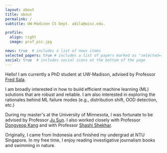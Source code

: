 ```yaml
---
layout: about
title: about
permalink: /
subtitle: UW-Madison CS Dept. adila@wisc.edu.

profile:
  align: right
  image: prof_pic.jpg

news: true  # includes a list of news items
selected_papers: true # includes a list of papers marked as "selected={true}"
social: true  # includes social icons at the bottom of the page
---
```


Hello! I am currently a PhD student at UW-Madison, advised by Professor [Fred Sala](https://pages.cs.wisc.edu/~fredsala/). 

I am broadly interested in how to build efficient machine learning (ML) solutions that are robust and reliable. I am also interested in exploring the rationales behind ML failure modes (e.g., distribution shift, OOD detection, etc.)

During my master's at the University of Minnesota, I was fortunate to be advised by  Professor [Ju Sun](https://sunju.org/). I also worked closely with Professor [Dongyeop Kang](https://dykang.github.io/) and with Professor [Shashi Shekhar](https://www-users.cse.umn.edu/~shekhar/).

Originally, I came from Indonesia and finished my undergrad at NTU Singapore. In my free time, I enjoy reading investigative journalism books and swimming in nature.
